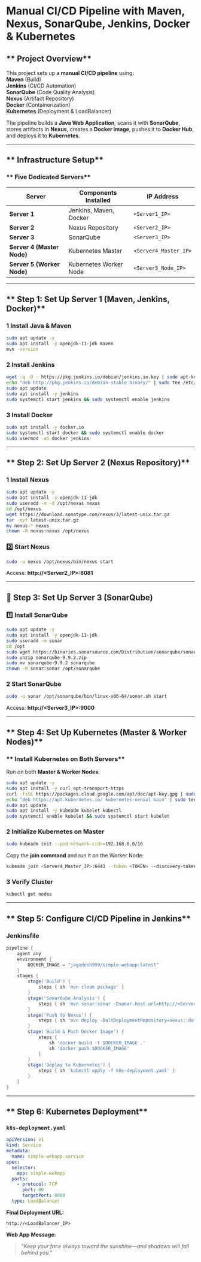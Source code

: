 # **Manual CI/CD Pipeline with Maven, Nexus, SonarQube, Jenkins, Docker & Kubernetes**

## ** Project Overview**  
This project sets up a **manual CI/CD pipeline** using:  
 **Maven** (Build)  
 **Jenkins** (CI/CD Automation)  
 **SonarQube** (Code Quality Analysis)  
 **Nexus** (Artifact Repository)  
 **Docker** (Containerization)  
 **Kubernetes** (Deployment & LoadBalancer)  

The pipeline builds a **Java Web Application**, scans it with **SonarQube**, stores artifacts in **Nexus**, creates a **Docker image**, pushes it to **Docker Hub**, and deploys it to **Kubernetes**.

---

## ** Infrastructure Setup**  
### ** Five Dedicated Servers**
| **Server**      | **Components Installed**       | **IP Address** |
|---------------|--------------------------|--------------|
| **Server 1** | Jenkins, Maven, Docker    | `<Server1_IP>` |
| **Server 2** | Nexus Repository          | `<Server2_IP>` |
| **Server 3** | SonarQube                  | `<Server3_IP>` |
| **Server 4 (Master Node)** | Kubernetes Master | `<Server4_Master_IP>` |
| **Server 5 (Worker Node)** | Kubernetes Worker Node | `<Server5_Node_IP>` |

---

## ** Step 1: Set Up Server 1 (Maven, Jenkins, Docker)**
### **1 Install Java & Maven**
```bash
sudo apt update -y
sudo apt install -y openjdk-11-jdk maven
mvn -version
```

### **2 Install Jenkins**
```bash
wget -q -O - https://pkg.jenkins.io/debian/jenkins.io.key | sudo apt-key add -
echo "deb http://pkg.jenkins.io/debian-stable binary/" | sudo tee /etc/apt/sources.list.d/jenkins.list
sudo apt update
sudo apt install -y jenkins
sudo systemctl start jenkins && sudo systemctl enable jenkins
```

### **3 Install Docker**
```bash
sudo apt install -y docker.io
sudo systemctl start docker && sudo systemctl enable docker
sudo usermod -aG docker jenkins
```

---

## ** Step 2: Set Up Server 2 (Nexus Repository)**
### **1 Install Nexus**
```bash
sudo apt update -y
sudo apt install -y openjdk-11-jdk
sudo useradd -m -d /opt/nexus nexus
cd /opt/nexus
wget https://download.sonatype.com/nexus/3/latest-unix.tar.gz
tar -xvf latest-unix.tar.gz
mv nexus-* nexus
chown -R nexus:nexus /opt/nexus
```

### **2️⃣ Start Nexus**  
```bash
sudo -u nexus /opt/nexus/bin/nexus start
```
Access: **http://<Server2_IP>:8081**  

---

## **📌 Step 3: Set Up Server 3 (SonarQube)**
### **1️⃣ Install SonarQube**
```bash
sudo apt update -y
sudo apt install -y openjdk-11-jdk
sudo useradd -m sonar
cd /opt
sudo wget https://binaries.sonarsource.com/Distribution/sonarqube/sonarqube-9.9.2.zip
sudo unzip sonarqube-9.9.2.zip
sudo mv sonarqube-9.9.2 sonarqube
chown -R sonar:sonar /opt/sonarqube
```

### **2 Start SonarQube**
```bash
sudo -u sonar /opt/sonarqube/bin/linux-x86-64/sonar.sh start
```
Access: **http://<Server3_IP>:9000**  

---

## ** Step 4: Set Up Kubernetes (Master & Worker Nodes)**
### ** Install Kubernetes on Both Servers**
Run on both **Master & Worker Nodes**:
```bash
sudo apt update -y
sudo apt install -y curl apt-transport-https
curl -fsSL https://packages.cloud.google.com/apt/doc/apt-key.gpg | sudo apt-key add -
echo "deb https://apt.kubernetes.io/ kubernetes-xenial main" | sudo tee /etc/apt/sources.list.d/kubernetes.list
sudo apt update
sudo apt install -y kubeadm kubelet kubectl
sudo systemctl enable kubelet && sudo systemctl start kubelet
```

### **2 Initialize Kubernetes on Master**
```bash
sudo kubeadm init --pod-network-cidr=192.168.0.0/16
```
Copy the **join command** and run it on the Worker Node:
```bash
kubeadm join <Server4_Master_IP>:6443 --token <TOKEN> --discovery-token-ca-cert-hash sha256:<HASH>
```

### **3 Verify Cluster**
```bash
kubectl get nodes
```

---

## ** Step 5: Configure CI/CD Pipeline in Jenkins**
### **Jenkinsfile**
```groovy
pipeline {
    agent any
    environment {
        DOCKER_IMAGE = "jagadesh999/simple-webapp:latest"
    }
    stages {
        stage('Build') {
            steps { sh 'mvn clean package' }
        }
        stage('SonarQube Analysis') {
            steps { sh 'mvn sonar:sonar -Dsonar.host.url=http://<Server3_IP>:9000' }
        }
        stage('Push to Nexus') {
            steps { sh 'mvn deploy -DaltDeploymentRepository=nexus::default::http://<Server2_IP>:8081/repository/maven-releases/' }
        }
        stage('Build & Push Docker Image') {
            steps {
                sh 'docker build -t $DOCKER_IMAGE .'
                sh 'docker push $DOCKER_IMAGE'
            }
        }
        stage('Deploy to Kubernetes') {
            steps { sh 'kubectl apply -f k8s-deployment.yaml' }
        }
    }
}
```

---

## ** Step 6: Kubernetes Deployment**
### **`k8s-deployment.yaml`**
```yaml
apiVersion: v1
kind: Service
metadata:
  name: simple-webapp-service
spec:
  selector:
    app: simple-webapp
  ports:
    - protocol: TCP
      port: 80
      targetPort: 8080
  type: LoadBalancer
```

 **Final Deployment URL:**
```
http://<LoadBalancer_IP>
```
 **Web App Message:**
> *"Keep your face always toward the sunshine—and shadows will fall behind you."*


